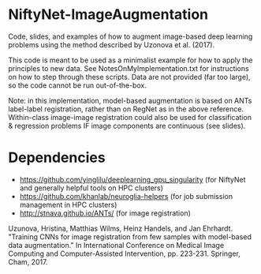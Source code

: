 # NiftyNet-ImageAugmentation
Code, slides, and examples of how to augment image-based deep learning problems using the method described by Uzonova et al. (2017).

This code is meant to be used as a minimalist example for how to apply the principles to new data. See NotesOnMyImplementation.txt for instructions on how to step through these scripts. Data are not provided (far too large), so the code cannot be run out-of-the-box.

Note: in this implementation, model-based augmentation is based on ANTs label-label registration, rather than on RegNet as in the above reference. Within-class image-image registration could also be used for classification & regression problems IF image components are continuous (see slides).

# Dependencies
- https://github.com/yinglilu/deeplearning_gpu_singularity (for NiftyNet and generally helpful tools on HPC clusters)
- https://github.com/khanlab/neuroglia-helpers (for job submission management in HPC clusters)
- http://stnava.github.io/ANTs/ (for image registration)


Uzunova, Hristina, Matthias Wilms, Heinz Handels, and Jan Ehrhardt. "Training CNNs for image registration from few samples with model-based data augmentation." In International Conference on Medical Image Computing and Computer-Assisted Intervention, pp. 223-231. Springer, Cham, 2017.
